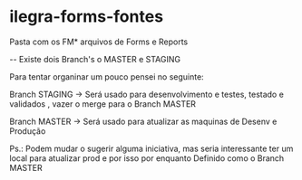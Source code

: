 # ilegra-forms-fontes
Pasta com os FM* arquivos de Forms e Reports

-- Existe dois Branch's o MASTER e STAGING

Para tentar organinar um pouco pensei no seguinte:

Branch STAGING -> Será usado para desenvolvimento e testes, testado e validados , vazer o merge para o Branch MASTER

Branch MASTER  -> Será usado para atualizar as maquinas de Desenv e Produção


Ps.: Podem mudar o sugerir alguma iniciativa, mas seria interessante ter um local para atualizar prod e por isso por enquanto Definido como o Branch MASTER 
